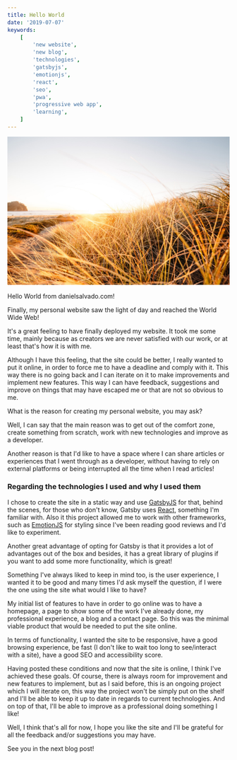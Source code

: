 ```yaml
---
title: Hello World
date: '2019-07-07'
keywords:
    [
        'new website',
        'new blog',
        'technologies',
        'gatsbyjs',
        'emotionjs',
        'react',
        'seo',
        'pwa',
        'progressive web app',
        'learning',
    ]
---
```


[![Photo by deanna alys on unsplash](./photo-by-deanna-alys-unsplash.jpeg)](https://unsplash.com/photos/ocXWR-Tz8qY)

Hello World from danielsalvado.com!

Finally, my personal website saw the light of day and reached the World Wide Web!

It's a great feeling to have finally deployed my website. It took me some time, mainly because as creators we are never satisfied with our work, or at least that's how it is with me.

Although I have this feeling, that the site could be better, I really wanted to put it online, in order to force me to have a deadline and comply with it. This way there is no going back and I can iterate on it to make improvements and implement new features. This way I can have feedback, suggestions and improve on things that may have escaped me or that are not so obvious to me.

What is the reason for creating my personal website, you may ask?

Well, I can say that the main reason was to get out of the comfort zone, create something from scratch, work with new technologies and improve as a developer.

Another reason is that I'd like to have a space where I can share articles or experiences that I went through as a developer, without having to rely on external platforms or being interrupted all the time when I read articles!

### Regarding the technologies I used and why I used them

I chose to create the site in a static way and use [GatsbyJS](https://www.gatsbyjs.org/) for that, behind the scenes, for those who don't know, Gatsby uses [React](https://reactjs.org/), something I'm familiar with. Also it this project allowed me to work with other frameworks, such as [EmotionJS](https://emotion.sh/docs/introduction) for styling since I've been reading good reviews and I'd like to experiment.

Another great advantage of opting for Gatsby is that it provides a lot of advantages out of the box and besides, it has a great library of plugins if you want to add some more functionality, which is great!

Something I've always liked to keep in mind too, is the user experience, I wanted it to be good and many times I'd ask myself the question, if I were the one using the site what would I like to have?

My initial list of features to have in order to go online was to have a homepage, a page to show some of the work I've already done, my professional experience, a blog and a contact page. So this was the minimal viable product that would be needed to put the site online.

In terms of functionality, I wanted the site to be responsive, have a good browsing experience, be fast (I don't like to wait too long to see/interact with a site), have a good SEO and accessibility score.

Having posted these conditions and now that the site is online, I think I've achieved these goals. Of course, there is always room for improvement and new features to implement, but as I said before, this is an ongoing project which I will iterate on, this way the project won't be simply put on the shelf and I'll be able to keep it up to date in regards to current technologies. And on top of that, I'll be able to improve as a professional doing something I like!

Well, I think that's all for now, I hope you like the site and I'll be grateful for all the feedback and/or suggestions you may have.

See you in the next blog post!
